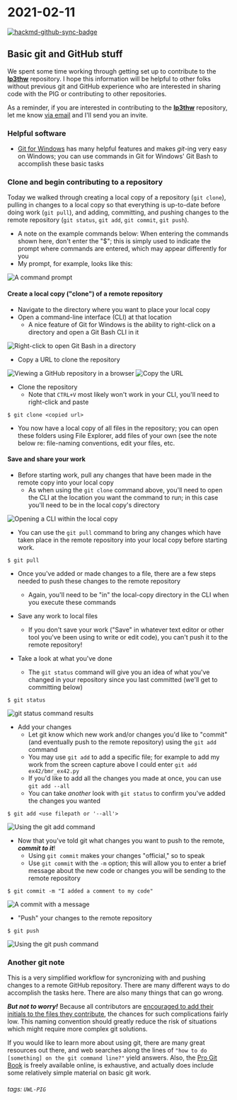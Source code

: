 # 2021-02-11

[![hackmd-github-sync-badge](https://hackmd.io/dSWgZLGmTq-3nK2MnI6lKw/badge)](https://hackmd.io/dSWgZLGmTq-3nK2MnI6lKw)

## Basic git and GitHub stuff
We spent some time working through getting set up to contribute to the [**lp3thw**](https://github.com/uw-libraries-python-interest-group/lp3thw) repository. I hope this information will be helpful to other folks without previous git and GitHub experience who are interested in sharing code with the PIG or contributing to other repositories.

As a reminder, if you are interested in contributing to the [**lp3thw**](https://github.com/uw-libraries-python-interest-group/lp3thw) repository, let me know [via email](mailto:ries07@uw.edu) and I'll send you an invite.
### Helpful software
- [Git for Windows](https://gitforwindows.org/) has many helpful features and makes *git*-ing very easy on Windows; you can use commands in Git for Windows' Git Bash to accomplish these basic  tasks
### Clone and begin contributing to a repository
Today we walked through creating a local copy of a repository (`git clone`), pulling in changes to a local copy so that everything is up-to-date before doing work (`git pull`), and adding, committing, and pushing changes to the remote repository (`git status`, `git add`, `git commit`, `git push`).
- A note on the example commands below: When entering the commands shown here, don't enter the "$"; this is simply used to indicate the prompt where commands are entered, which may appear differently for you
- My prompt, for example, looks like this:

![A command prompt](https://i.imgur.com/ddcqdqY.png)


#### Create a local copy ("clone") of a remote repository
- Navigate to the directory where you want to place your local copy
- Open a command-line interface (CLI) at that location
   - A nice feature of Git for Windows is the ability to right-click on a directory and open a Git Bash CLI in it

![Right-click to open Git Bash in a directory](https://i.imgur.com/rrX3DGX.png)

- Copy a URL to clone the repository

![Viewing a GitHub repository in a browser](https://i.imgur.com/cM0H5Fc.png)
![Copy the URL](https://i.imgur.com/VkUJHzq.png)

- Clone the repository
    - Note that `CTRL+V` most likely won't work in your CLI, you'll need to right-click and paste
```
$ git clone <copied url>
```
- You now have a local copy of all files in the repository; you can open these folders using File Explorer, add files of your own (see the note below re: file-naming conventions, edit your files, etc.

#### Save and share your work
- Before starting work, pull any changes that have been made in the remote copy into your local copy
    - As when using the `git clone` command above, you'll need to open the CLI at the location you want the command to run; in this case you'll need to be in the local copy's directory

![Opening a CLI within the local copy](https://i.imgur.com/IpQIaIr.png)
- You can use the `git pull` command to bring any changes which have taken place in the remote repository into your local copy before starting work.
```
$ git pull
```
- Once you've added or made changes to a file, there are a few steps needed to push these changes to the remote repository
    - Again, you'll need to be "in" the local-copy directory in the CLI when you execute these commands

- Save any work to local files
    - If you don't save your work ("Save" in whatever text editor or other tool you've been using to write or edit code), you can't push it to the remote repository!

- Take a look at what you've done
    - The `git status` command will give you an idea of what you've changed in your repository since you last committed (we'll get to committing below)
```
$ git status
```
![git status command results](https://i.imgur.com/h6TQJaM.png)

- Add your changes
    - Let git know which new work and/or changes you'd like to "commit" (and eventually push to the remote repository) using the `git add` command
    - You may use `git add` to add a specific file; for example to add my work from the screen capture above I could enter `git add ex42/bmr_ex42.py`
    - If you'd like to add all the changes you made at once, you can use `git add --all`
    - You can take *another* look with `git status` to confirm  you've added the changes you wanted
```
$ git add <use filepath or '--all'>
```

![Using the git add command](https://i.imgur.com/kTfjigA.png)


- Now that you've told git what changes you want to push to the remote, ***commit to it***!
    - Using `git commit` makes your changes "official," so to speak
    - Use `git commit` with the `-m` option; this will allow you to enter a brief message about the new code or changes you will be sending to the remote repository

```
$ git commit -m "I added a comment to my code"
```
![A commit with a message](https://i.imgur.com/sbyhhqa.png)

- "Push" your changes to the remote repository
```
$ git push
```
![Using the git push command](https://i.imgur.com/JnuStDV.png)

### Another git note
This is a very simplified workflow for syncronizing with and pushing changes to a remote GitHub repository. There are many different ways to do accomplish the tasks here. There are also many things that can go wrong. 

***But not to worry!*** Because all contributors are [encouraged to add their initials to the files they contribute](https://github.com/uw-libraries-python-interest-group/lp3thw#naming-and-storing-files), the chances for such complications fairly low.  This naming convention should greatly reduce the risk of situations which might require more complex git solutions.

If you would like to learn more about using git, there are many great resources out there, and web searches along the lines of `"how to do [something] on the git command line?"` yield answers. Also, the [Pro Git Book](https://git-scm.com/book/en/v2) is freely available online, is exhaustive, and actually does include some relatively simple material on basic git work.

###### tags: `UWL-PIG`